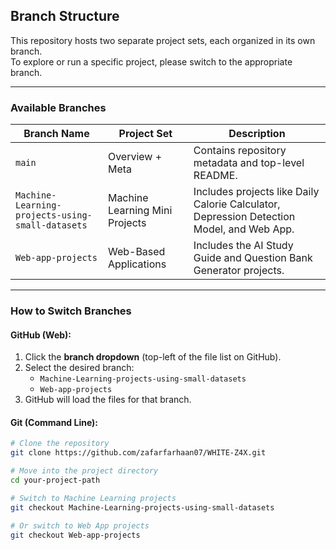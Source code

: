 ##  Branch Structure

This repository hosts two separate project sets, each organized in its own branch.  
To explore or run a specific project, please switch to the appropriate branch.

---

###  Available Branches

| Branch Name                                | Project Set                              | Description                                      |
|--------------------------------------------|-------------------------------------------|--------------------------------------------------|
| `main`                                     | Overview + Meta                          | Contains repository metadata and top-level README. |
| `Machine-Learning-projects-using-small-datasets` | Machine Learning Mini Projects            | Includes projects like Daily Calorie Calculator, Depression Detection Model, and Web App. |
| `Web-app-projects`                         | Web-Based Applications                    | Includes the AI Study Guide and Question Bank Generator projects.

---

###  How to Switch Branches

#### GitHub (Web):
1. Click the **branch dropdown** (top-left of the file list on GitHub).
2. Select the desired branch:
   - `Machine-Learning-projects-using-small-datasets`
   - `Web-app-projects`
3. GitHub will load the files for that branch.

#### Git (Command Line):

```bash
# Clone the repository
git clone https://github.com/zafarfarhaan07/WHITE-Z4X.git

# Move into the project directory
cd your-project-path

# Switch to Machine Learning projects
git checkout Machine-Learning-projects-using-small-datasets

# Or switch to Web App projects
git checkout Web-app-projects
